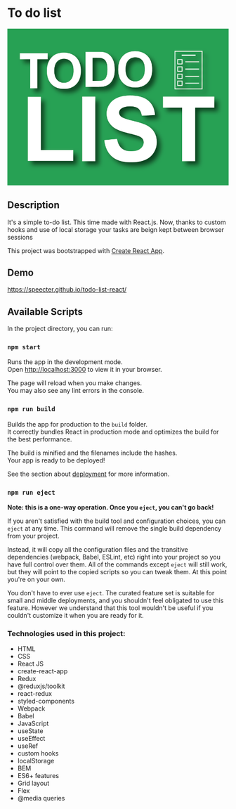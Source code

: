 # To do list

![header image](./public/background.png)

## Description

It's a simple to-do list. This time made with React.js. Now, thanks to custom hooks and use of local storage your tasks are beign kept between browser sessions

This project was bootstrapped with [Create React App](https://github.com/facebook/create-react-app).

## Demo

https://speecter.github.io/todo-list-react/

## Available Scripts

In the project directory, you can run:

### `npm start`

Runs the app in the development mode.\
Open [http://localhost:3000](http://localhost:3000) to view it in your browser.

The page will reload when you make changes.\
You may also see any lint errors in the console.

### `npm run build`

Builds the app for production to the `build` folder.\
It correctly bundles React in production mode and optimizes the build for the best performance.

The build is minified and the filenames include the hashes.\
Your app is ready to be deployed!

See the section about [deployment](https://facebook.github.io/create-react-app/docs/deployment) for more information.

### `npm run eject`

**Note: this is a one-way operation. Once you `eject`, you can't go back!**

If you aren't satisfied with the build tool and configuration choices, you can `eject` at any time. This command will remove the single build dependency from your project.

Instead, it will copy all the configuration files and the transitive dependencies (webpack, Babel, ESLint, etc) right into your project so you have full control over them. All of the commands except `eject` will still work, but they will point to the copied scripts so you can tweak them. At this point you're on your own.

You don't have to ever use `eject`. The curated feature set is suitable for small and middle deployments, and you shouldn't feel obligated to use this feature. However we understand that this tool wouldn't be useful if you couldn't customize it when you are ready for it.

### Technologies used in this project:
- HTML
- CSS
- React JS
- create-react-app
- Redux
- @reduxjs/toolkit
- react-redux
- styled-components
- Webpack
- Babel
- JavaScript
- useState
- useEffect
- useRef
- custom hooks
- localStorage
- BEM
- ES6+ features
- Grid layout
- Flex
- @media queries
